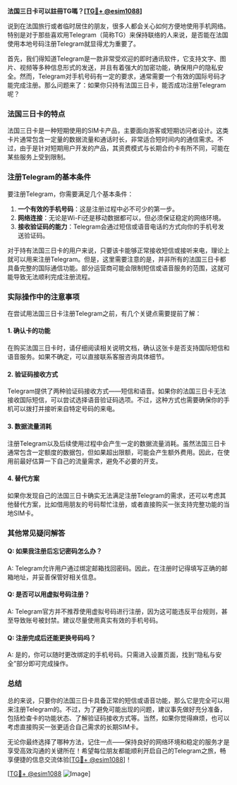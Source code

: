 **法国三日卡可以註冊TG嗎？[[TG💪+ @esim1088](https://t.me/s/esim1088)]**

说到在法国旅行或者临时居住的朋友，很多人都会关心如何方便地使用手机网络。特别是对于那些喜欢用Telegram（简称TG）来保持联络的人来说，是否能在法国使用本地号码注册Telegram就显得尤为重要了。

首先，我们得知道Telegram是一款非常受欢迎的即时通讯软件，它支持文字、图片、视频等多种信息形式的发送，并且有着强大的加密功能，确保用户的隐私安全。然而，Telegram对手机号码有一定的要求，通常需要一个有效的国际号码才能完成注册。那么问题来了：如果你只持有法国三日卡，能否成功注册Telegram呢？

### 法国三日卡的特点

法国三日卡是一种短期使用的SIM卡产品，主要面向游客或短期访问者设计。这类卡片通常包含一定量的数据流量和通话时长，非常适合短时间内的通信需求。不过，由于是针对短期用户开发的产品，其资费模式与长期合约卡有所不同，可能在某些服务上受到限制。

### 注册Telegram的基本条件

要注册Telegram，你需要满足几个基本条件：
1. **一个有效的手机号码**：这是注册过程中必不可少的第一步。
2. **网络连接**：无论是Wi-Fi还是移动数据都可以，但必须保证稳定的网络环境。
3. **接收验证码的能力**：Telegram会通过短信或语音电话的方式向你的手机号发送验证码。

对于持有法国三日卡的用户来说，只要该卡能够正常接收短信或接听来电，理论上就可以用来注册Telegram。但是，这里需要注意的是，并非所有的法国三日卡都具备完整的国际通信功能。部分运营商可能会限制短信或语音服务的范围，这就可能导致无法顺利完成注册流程。

### 实际操作中的注意事项

在尝试用法国三日卡注册Telegram之前，有几个关键点需要提前了解：

#### 1. 确认卡的功能
在购买法国三日卡时，请仔细阅读相关说明文档，确认这张卡是否支持国际短信和语音服务。如果不确定，可以直接联系客服咨询具体细节。

#### 2. 验证码接收方式
Telegram提供了两种验证码接收方式——短信和语音。如果你的法国三日卡无法接收国际短信，可以尝试选择语音验证码选项。不过，这种方式也需要确保你的手机可以拨打并接听来自特定号码的来电。

#### 3. 数据流量消耗
注册Telegram以及后续使用过程中会产生一定的数据流量消耗。虽然法国三日卡通常包含一定额度的数据包，但如果超出限额，可能会产生额外费用。因此，在使用前最好估算一下自己的流量需求，避免不必要的开支。

#### 4. 替代方案
如果你发现自己的法国三日卡确实无法满足注册Telegram的需求，还可以考虑其他替代方案，比如借用朋友的号码帮忙注册，或者直接购买一张支持完整功能的当地SIM卡。

### 其他常见疑问解答

#### Q: 如果我注册后忘记密码怎么办？
A: Telegram允许用户通过绑定邮箱找回密码。因此，在注册时记得填写正确的邮箱地址，并妥善保管好相关信息。

#### Q: 是否可以用虚拟号码注册？
A: Telegram官方并不推荐使用虚拟号码进行注册，因为这可能违反平台规则，甚至导致账号被封禁。建议尽量使用真实有效的手机号码。

#### Q: 注册完成后还能更换号码吗？
A: 是的，你可以随时更改绑定的手机号码。只需进入设置页面，找到“隐私与安全”部分即可完成操作。

### 总结

总的来说，只要你的法国三日卡具备正常的短信或语音功能，那么它是完全可以用来注册Telegram的。不过，为了避免可能出现的问题，建议事先做好充分准备，包括检查卡的功能状态、了解验证码接收方式等。当然，如果你觉得麻烦，也可以考虑直接购买一张更适合自己需求的长期SIM卡。

无论你最终选择了哪种方法，记住一点——保持良好的网络环境和稳定的服务才是享受高效沟通的关键所在！希望每位朋友都能顺利开启自己的Telegram之旅，畅享便捷的信息交流体验[[TG💪+ @esim1088](https://t.me/s/esim1088)]！

[[TG💪+ @esim1088](https://t.me/s/esim1088) ![Image](https://i.postimg.cc/4NQfJmqS/Snipaste-2025-05-13-00-14-12.png)]